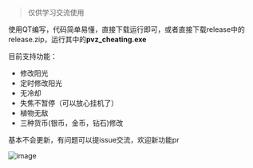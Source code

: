 > 仅供学习交流使用

使用QT编写，代码简单易懂，直接下载运行即可，或者直接下载release中的release.zip，运行其中的**pvz_cheating.exe**

目前支持功能：
- 修改阳光
- 定时修改阳光
- 无冷却
- 失焦不暂停（可以放心挂机了）
- 植物无敌
- 三种货币(银币，金币，钻石)修改

基本不会更新，有问题可以提issue交流，欢迎新功能pr

![image](https://github.com/ZJamss/PVZ_Cheating/assets/76551468/a5a740ff-73b4-4534-ad77-4894bd295df1)




